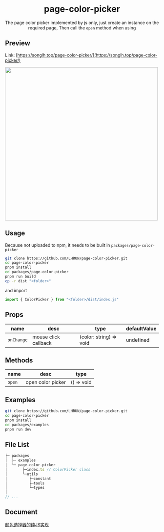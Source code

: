 <h1 align="center">page-color-picker</h1>
<div align="center">

  The page color picker implemented by js only, just create an instance on the required page, Then call the `open` method when using

</div>

## Preview

Link: [https://songlh.top/page-color-picker/](https://songlh.top/page-color-picker/)

<image src="https://s1.ax1x.com/2022/11/05/xOoXo4.png" width="500" />

## Usage

Because not uploaded to npm, it needs to be built in `packages/page-color-picker`

```bash
git clone https://github.com/LHRUN/page-color-picker.git
cd page-color-picker
pnpm install
cd packages/page-color-picker
pnpm run build
cp -r dist "<folder>"
```

and import

```js
import { ColorPicker } from "<folder>/dist/index.js"
```

## Props

|  name   | desc  |  type   | defaultValue  |
|  ----  | ----  |  ----  | ----  |
| `onChange`  | mouse click callback | (color: string) => void | undefined |

## Methods
|  name   | desc  |  type   |
|  ----  | ----  |  ----  |
| `open`  | open color picker | () => void |

## Examples
```bash
git clone https://github.com/LHRUN/page-color-picker.git
cd page-color-picker
pnpm install
cd packages/examples
pnpm run dev
```

## File List
```js
├─ packages
│  ├─ examples
│  └─ page-color-picker
│       ├─index.ts // ColorPicker class
│       └─utils
│          ├─constant
│          ├─tools
│          └─types
│
// ...
```

## Document
[颜色选择器的纯JS实现](https://lhrun.github.io//2022/11/05/%E9%A2%9C%E8%89%B2%E9%80%89%E6%8B%A9%E5%99%A8%E7%9A%84%E7%BA%AFJS%E5%AE%9E%E7%8E%B0/)
